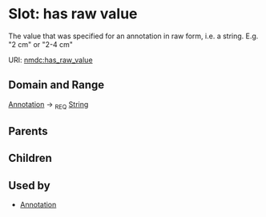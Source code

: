 
# Slot: has raw value


The value that was specified for an annotation in raw form, i.e. a string. E.g. "2 cm" or "2-4 cm"

URI: [nmdc:has_raw_value](https://microbiomedata/meta/has_raw_value)

## Domain and Range

[Annotation](Annotation.md) ->  <sub>REQ</sub> [String](String.md)

## Parents


## Children


## Used by

 * [Annotation](Annotation.md)
